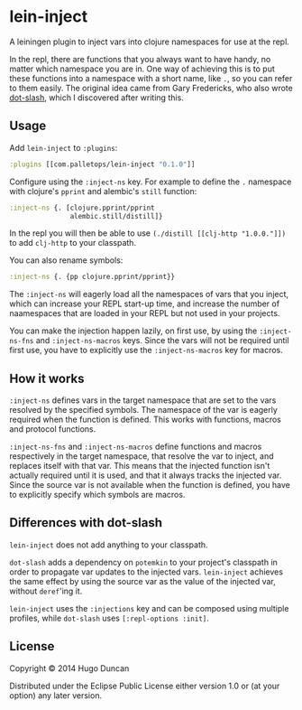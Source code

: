 # lein-inject

A leiningen plugin to inject vars into clojure namespaces for use at
the repl.

In the repl, there are functions that you always want to have handy,
no matter which namespace you are in.  One way of achieving this is to
put these functions into a namespace with a short name, like `.`, so
you can refer to them easily.  The original idea came from Gary
Fredericks, who also wrote [dot-slash][dot-slash], which I discovered
after writing this.

## Usage

Add `lein-inject` to `:plugins`:

```clj
:plugins [[com.palletops/lein-inject "0.1.0"]]
```

Configure using the `:inject-ns` key.  For example to define the `.`
namespace with clojure's `pprint` and alembic's `still` function:

```clj
:inject-ns {. [clojure.pprint/pprint
               alembic.still/distill]}
```

In the repl you will then be able to use `(./distill
[[clj-http "1.0.0."]])` to add `clj-http` to your classpath.

You can also rename symbols:

```clj
:inject-ns {. {pp clojure.pprint/pprint}}
```

The `:inject-ns` will eagerly load all the namespaces of vars that you
inject, which can increase your REPL start-up time, and increase the
number of naamespaces that are loaded in your REPL but not used in
your projects.

You can make the injection happen lazily, on first use, by using the
`:inject-ns-fns` and `:inject-ns-macros` keys.  Since the vars will
not be required until first use, you have to explicitly use the
`:inject-ns-macros` key for macros.

## How it works

`:inject-ns` defines vars in the target namespace that are set to the
vars resolved by the specified symbols.  The namespace of the var is
eagerly required when the function is defined.  This works with
functions, macros and protocol functions.

`:inject-ns-fns` and `:inject-ns-macros` define functions and macros
 respectively in the target namespace, that resolve the var to inject,
 and replaces itself with that var.  This means that the injected
 function isn't actually required until it is used, and that it always
 tracks the injected var.  Since the source var is not available when
 the function is defined, you have to explicitly specify which symbols
 are macros.

## Differences with dot-slash

`lein-inject` does not add anything to your classpath.

`dot-slash` adds a dependency on `potemkin` to your project's
classpath in order to propagate var updates to the injected
vars. `lein-inject` achieves the same effect by using the source var
as the value of the injected var, without `deref`'ing it.

`lein-inject` uses the `:injections` key and can be composed using
multiple profiles, while `dot-slash` uses `[:repl-options :init]`.

## License

Copyright © 2014 Hugo Duncan

Distributed under the Eclipse Public License either version 1.0 or (at
your option) any later version.


[dot-slash]:https://github.com/gfredericks/dot-slash "Gary Fredericks' dot-slash plugin"
